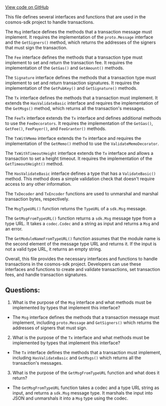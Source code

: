 [View code on GitHub](https://github.com/cosmos/cosmos-sdk.git/types/tx_msg.go)

This file defines several interfaces and functions that are used in the cosmos-sdk project to handle transactions. 

The `Msg` interface defines the methods that a transaction message must implement. It requires the implementation of the `proto.Message` interface and the `GetSigners()` method, which returns the addresses of the signers that must sign the transaction. 

The `Fee` interface defines the methods that a transaction type must implement to set and return the transaction fee. It requires the implementation of the `GetGas()` and `GetAmount()` methods. 

The `Signature` interface defines the methods that a transaction type must implement to set and return transaction signatures. It requires the implementation of the `GetPubKey()` and `GetSignature()` methods. 

The `Tx` interface defines the methods that a transaction must implement. It extends the `HasValidateBasic` interface and requires the implementation of the `GetMsgs()` method, which returns all the transaction's messages. 

The `FeeTx` interface extends the `Tx` interface and defines additional methods to use the `FeeDecorators`. It requires the implementation of the `GetGas()`, `GetFee()`, `FeePayer()`, and `FeeGranter()` methods. 

The `TxWithMemo` interface extends the `Tx` interface and requires the implementation of the `GetMemo()` method to use the `ValidateMemoDecorator`. 

The `TxWithTimeoutHeight` interface extends the `Tx` interface and allows a transaction to set a height timeout. It requires the implementation of the `GetTimeoutHeight()` method. 

The `HasValidateBasic` interface defines a type that has a `ValidateBasic()` method. This method does a simple validation check that doesn't require access to any other information. 

The `TxDecoder` and `TxEncoder` functions are used to unmarshal and marshal transaction bytes, respectively. 

The `MsgTypeURL()` function returns the `TypeURL` of a `sdk.Msg` message. 

The `GetMsgFromTypeURL()` function returns a `sdk.Msg` message type from a type URL. It takes a `codec.Codec` and a string as input and returns a `Msg` and an error. 

The `GetModuleNameFromTypeURL()` function assumes that the module name is the second element of the message type URL and returns it. If the input is not a valid type URL, it returns an empty string. 

Overall, this file provides the necessary interfaces and functions to handle transactions in the cosmos-sdk project. Developers can use these interfaces and functions to create and validate transactions, set transaction fees, and handle transaction signatures.
## Questions: 
 1. What is the purpose of the `Msg` interface and what methods must be implemented by types that implement this interface?
- The `Msg` interface defines the methods that a transaction message must implement, including `proto.Message` and `GetSigners()` which returns the addresses of signers that must sign.

2. What is the purpose of the `Tx` interface and what methods must be implemented by types that implement this interface?
- The `Tx` interface defines the methods that a transaction must implement, including `HasValidateBasic` and `GetMsgs()` which returns all the transaction's messages.

3. What is the purpose of the `GetMsgFromTypeURL` function and what does it return?
- The `GetMsgFromTypeURL` function takes a codec and a type URL string as input, and returns a `sdk.Msg` message type. It marshals the input into JSON and unmarshals it into a `Msg` type using the codec.